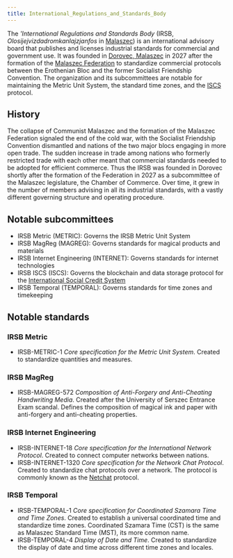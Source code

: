 ```yaml
---
title: International_Regulations_and_Standards_Body
---
```

The *'International Regulations and Standards Body* (IRSB,
*Olosijejvizdadromkanlajzjanfos* in
[Malaszec](Malaszec_language "wikilink")) is an international advisory
board that publishes and licenses industrial standards for commercial
and government use. It was founded in [Dorovec,
Malaszec](Dorovec "wikilink") in 2027 after the formation of the
[Malaszec Federation](Malaszec "wikilink") to standardize commercial
protocols between the Erothenian Bloc and the former Socialist
Friendship Convention. The organization and its subcommittees are
notable for maintaining the Metric Unit System, the standard time zones,
and the [ISCS](International_Social_Credit_System "wikilink") protocol.

## History

The collapse of Communist Malaszec and the formation of the Malaszec
Federation signaled the end of the cold war, with the Socialist
Friendship Convention dismantled and nations of the two major blocs
engaging in more open trade. The sudden increase in trade among nations
who formerly restricted trade with each other meant that commercial
standards needed to be adopted for efficient commerce. Thus the IRSB was
founded in Dorovec shortly after the formation of the Federation in 2027
as a subcommittee of the Malaszec legislature, the Chamber of Commerce.
Over time, it grew in the number of members advising in all its
industrial standards, with a vastly different governing structure and
operating procedure.

## Notable subcommittees

- IRSB Metric (METRIC): Governs the IRSB Metric Unit System
- IRSB MagReg (MAGREG): Governs standards for magical products and
  materials
- IRSB Internet Engineering (INTERNET): Governs standards for internet
  technologies
- IRSB ISCS (ISCS): Governs the blockchain and data storage protocol for
  the [International Social Credit
  System](International_Social_Credit_System "wikilink")
- IRSB Temporal (TEMPORAL): Governs standards for time zones and
  timekeeping

## Notable standards

### IRSB Metric

- IRSB-METRIC-1 *Core specification for the Metric Unit System*. Created
  to standardize quantities and measures.

### IRSB MagReg

- IRSB-MAGREG-572 *Composition of Anti-Forgery and Anti-Cheating
  Handwriting Media*. Created after the University of Serszec Entrance
  Exam scandal. Defines the composition of magical ink and paper with
  anti-forgery and anti-cheating properties.

### IRSB Internet Engineering

- IRSB-INTERNET-18 *Core specification for the International Network
  Protocol*. Created to connect computer networks between nations.
- IRSB-INTERNET-1320 *Core specification for the Network Chat Protocol*.
  Created to standardize chat protocols over a network. The protocol is
  commonly known as the [Netchat](Netchat "wikilink") protocol.

### IRSB Temporal

- IRSB-TEMPORAL-1 *Core specification for Coordinated Szamara Time and
  Time Zones*. Created to establish a universal coordinated time and
  standardize time zones. Coordinated Szamara Time (CST) is the same as
  Malaszec Standard Time (MST), its more common name.
- IRSB-TEMPORAL-4 *Display of Date and Time*. Created to standardize the
  display of date and time across different time zones and locales.